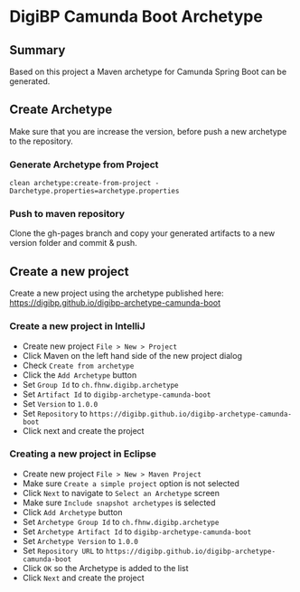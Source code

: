 # DigiBP Camunda Boot Archetype

## Summary
Based on this project a Maven archetype for Camunda Spring Boot can be generated. 

## Create Archetype
Make sure that you are increase the version, before push a new archetype to the repository.   

### Generate Archetype from Project
```text
clean archetype:create-from-project -Darchetype.properties=archetype.properties
```

### Push to maven repository
Clone the gh-pages branch and copy your generated artifacts to a new version folder and commit & push.

## Create a new project
Create a new project using the archetype published here: https://digibp.github.io/digibp-archetype-camunda-boot

### Create a new project in IntelliJ

- Create new project `File > New > Project`
- Click Maven on the left hand side of the new project dialog
- Check `Create from archetype`
- Click the `Add Archetype` button
- Set `Group Id` to `ch.fhnw.digibp.archetype`
- Set `Artifact Id` to `digibp-archetype-camunda-boot`
- Set `Version` to `1.0.0`
- Set `Repository` to `https://digibp.github.io/digibp-archetype-camunda-boot`
- Click next and create the project

### Creating a new project in Eclipse

- Create new project `File > New > Maven Project`
- Make sure `Create a simple project` option is not selected
- Click `Next` to navigate to `Select an Archetype` screen
- Make sure `Include snapshot archetypes` is selected
- Click `Add Archetype` button
- Set `Archetype Group Id` to `ch.fhnw.digibp.archetype`
- Set `Archetype Artifact Id` to `digibp-archetype-camunda-boot`
- Set `Archetype Version` to `1.0.0`
- Set `Repository URL` to `https://digibp.github.io/digibp-archetype-camunda-boot`
- Click `OK` so the Archetype is added to the list
- Click `Next` and create the project
